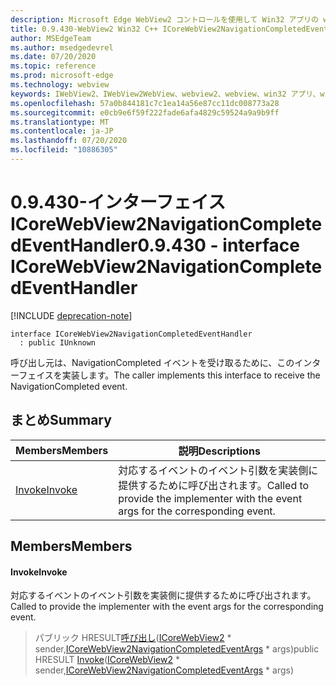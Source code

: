 ```yaml
---
description: Microsoft Edge WebView2 コントロールを使用して Win32 アプリの web コンテンツをホストする
title: 0.9.430-WebView2 Win32 C++ ICoreWebView2NavigationCompletedEventHandler
author: MSEdgeTeam
ms.author: msedgedevrel
ms.date: 07/20/2020
ms.topic: reference
ms.prod: microsoft-edge
ms.technology: webview
keywords: IWebView2、IWebView2WebView、webview2、webview、win32 アプリ、win32、edge、ICoreWebView2、ICoreWebView2Host、browser control、edge html
ms.openlocfilehash: 57a0b844181c7c1ea14a56e87cc11dc008773a28
ms.sourcegitcommit: e0cb9e6f59f222fade6afa4829c59524a9a9b9ff
ms.translationtype: MT
ms.contentlocale: ja-JP
ms.lasthandoff: 07/20/2020
ms.locfileid: "10886305"
---
```

# <span data-ttu-id="44906-104">0.9.430-インターフェイス ICoreWebView2NavigationCompletedEventHandler</span><span class="sxs-lookup"><span data-stu-id="44906-104">0.9.430 - interface ICoreWebView2NavigationCompletedEventHandler</span></span> 

[!INCLUDE [deprecation-note](../../includes/deprecation-note.md)]

```
interface ICoreWebView2NavigationCompletedEventHandler
  : public IUnknown
```

<span data-ttu-id="44906-105">呼び出し元は、NavigationCompleted イベントを受け取るために、このインターフェイスを実装します。</span><span class="sxs-lookup"><span data-stu-id="44906-105">The caller implements this interface to receive the NavigationCompleted event.</span></span>

## <span data-ttu-id="44906-106">まとめ</span><span class="sxs-lookup"><span data-stu-id="44906-106">Summary</span></span>

 <span data-ttu-id="44906-107">Members</span><span class="sxs-lookup"><span data-stu-id="44906-107">Members</span></span>                        | <span data-ttu-id="44906-108">説明</span><span class="sxs-lookup"><span data-stu-id="44906-108">Descriptions</span></span>
--------------------------------|---------------------------------------------
[<span data-ttu-id="44906-109">Invoke</span><span class="sxs-lookup"><span data-stu-id="44906-109">Invoke</span></span>](#invoke) | <span data-ttu-id="44906-110">対応するイベントのイベント引数を実装側に提供するために呼び出されます。</span><span class="sxs-lookup"><span data-stu-id="44906-110">Called to provide the implementer with the event args for the corresponding event.</span></span>

## <span data-ttu-id="44906-111">Members</span><span class="sxs-lookup"><span data-stu-id="44906-111">Members</span></span>

#### <span data-ttu-id="44906-112">Invoke</span><span class="sxs-lookup"><span data-stu-id="44906-112">Invoke</span></span> 

<span data-ttu-id="44906-113">対応するイベントのイベント引数を実装側に提供するために呼び出されます。</span><span class="sxs-lookup"><span data-stu-id="44906-113">Called to provide the implementer with the event args for the corresponding event.</span></span>

> <span data-ttu-id="44906-114">パブリック HRESULT[呼び出し](#invoke)([ICoreWebView2](ICoreWebView2.md) \* sender,[ICoreWebView2NavigationCompletedEventArgs](ICoreWebView2NavigationCompletedEventArgs.md) \* args)</span><span class="sxs-lookup"><span data-stu-id="44906-114">public HRESULT [Invoke](#invoke)([ICoreWebView2](ICoreWebView2.md) \* sender,[ICoreWebView2NavigationCompletedEventArgs](ICoreWebView2NavigationCompletedEventArgs.md) \* args)</span></span>

